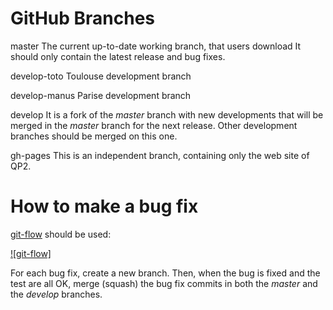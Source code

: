 GitHub Branches
===============

master
  The current up-to-date working branch, that users download It should
  only contain the latest release and bug fixes.

develop-toto
  Toulouse development branch  

develop-manus
  Parise development branch  

develop
  It is a fork of the *master* branch with new developments that will be
  merged in the *master* branch for the next release. Other development
  branches should be merged on this one.

gh-pages
  This is an independent branch, containing only the web site of QP2.


# How to make a bug fix

[git-flow](https://nvie.com/posts/a-successful-git-branching-model)
should be used:

[![git-flow]](https://nvie.com/img/git-model@2x.png)

For each bug fix, create a new branch. Then, when the bug is fixed and
the test are all OK, merge (squash) the bug fix commits in both the
*master* and the *develop* branches.


